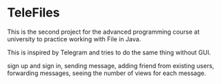 # TeleFiles
This is the second project for the advanced programming course at university to practice working with File in Java.

This is inspired by Telegram and tries to do the same thing without GUI.

sign up and sign in,
sending message,
adding friend from existing users,
forwarding messages,
seeing the number of views for each message.
